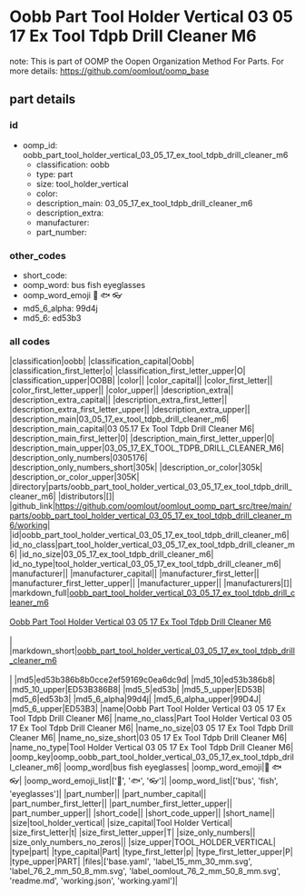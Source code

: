 # Oobb Part Tool Holder Vertical 03 05 17 Ex Tool Tdpb Drill Cleaner M6  

note: This is part of OOMP the Oopen Organization Method For Parts. For more details: https://github.com/oomlout/oomp_base

##  part details





### id
* oomp_id: oobb_part_tool_holder_vertical_03_05_17_ex_tool_tdpb_drill_cleaner_m6
  * classification: oobb
  * type: part
  * size: tool_holder_vertical
  * color: 
  * description_main: 03_05_17_ex_tool_tdpb_drill_cleaner_m6
  * description_extra: 
  * manufacturer: 
  * part_number: 

### other_codes
* short_code: 
* oomp_word: bus fish eyeglasses
* oomp_word_emoji :bus: :fish: :eyeglasses:
* md5_6_alpha: 99d4j
* md5_6: ed53b3

### all codes 
|classification|oobb|
|classification_capital|Oobb|
|classification_first_letter|o|
|classification_first_letter_upper|O|
|classification_upper|OOBB|
|color||
|color_capital||
|color_first_letter||
|color_first_letter_upper||
|color_upper||
|description_extra||
|description_extra_capital||
|description_extra_first_letter||
|description_extra_first_letter_upper||
|description_extra_upper||
|description_main|03_05_17_ex_tool_tdpb_drill_cleaner_m6|
|description_main_capital|03 05.17 Ex Tool Tdpb Drill Cleaner M6|
|description_main_first_letter|0|
|description_main_first_letter_upper|0|
|description_main_upper|03_05_17_EX_TOOL_TDPB_DRILL_CLEANER_M6|
|description_only_numbers|0305176|
|description_only_numbers_short|305k|
|description_or_color|305k|
|description_or_color_upper|305K|
|directory|parts/oobb_part_tool_holder_vertical_03_05_17_ex_tool_tdpb_drill_cleaner_m6|
|distributors|[]|
|github_link|https://github.com/oomlout/oomlout_oomp_part_src/tree/main/parts/oobb_part_tool_holder_vertical_03_05_17_ex_tool_tdpb_drill_cleaner_m6/working|
|id|oobb_part_tool_holder_vertical_03_05_17_ex_tool_tdpb_drill_cleaner_m6|
|id_no_class|part_tool_holder_vertical_03_05_17_ex_tool_tdpb_drill_cleaner_m6|
|id_no_size|03_05_17_ex_tool_tdpb_drill_cleaner_m6|
|id_no_type|tool_holder_vertical_03_05_17_ex_tool_tdpb_drill_cleaner_m6|
|manufacturer||
|manufacturer_capital||
|manufacturer_first_letter||
|manufacturer_first_letter_upper||
|manufacturer_upper||
|manufacturers|[]|
|markdown_full|[oobb_part_tool_holder_vertical_03_05_17_ex_tool_tdpb_drill_cleaner_m6](https://github.com/oomlout/oomlout_oomp_part_src/tree/main/parts/oobb_part_tool_holder_vertical_03_05_17_ex_tool_tdpb_drill_cleaner_m6/working)<br>[](https://github.com/oomlout/oomlout_oomp_part_src/tree/main/parts/oobb_part_tool_holder_vertical_03_05_17_ex_tool_tdpb_drill_cleaner_m6/working)<br>[Oobb Part Tool Holder Vertical 03 05 17 Ex Tool Tdpb Drill Cleaner M6](https://github.com/oomlout/oomlout_oomp_part_src/tree/main/parts/oobb_part_tool_holder_vertical_03_05_17_ex_tool_tdpb_drill_cleaner_m6/working)<br><br>|
|markdown_short|[oobb_part_tool_holder_vertical_03_05_17_ex_tool_tdpb_drill_cleaner_m6](https://github.com/oomlout/oomlout_oomp_part_src/tree/main/parts/oobb_part_tool_holder_vertical_03_05_17_ex_tool_tdpb_drill_cleaner_m6/working)<br><br>|
|md5|ed53b386b8b0cce2ef59169c0ea6dc9d|
|md5_10|ed53b386b8|
|md5_10_upper|ED53B386B8|
|md5_5|ed53b|
|md5_5_upper|ED53B|
|md5_6|ed53b3|
|md5_6_alpha|99d4j|
|md5_6_alpha_upper|99D4J|
|md5_6_upper|ED53B3|
|name|Oobb Part Tool Holder Vertical 03 05 17 Ex Tool Tdpb Drill Cleaner M6|
|name_no_class|Part Tool Holder Vertical 03 05 17 Ex Tool Tdpb Drill Cleaner M6|
|name_no_size|03 05 17 Ex Tool Tdpb Drill Cleaner M6|
|name_no_size_short|03 05 17 Ex Tool Tdpb Drill Cleaner M6|
|name_no_type|Tool Holder Vertical 03 05 17 Ex Tool Tdpb Drill Cleaner M6|
|oomp_key|oomp_oobb_part_tool_holder_vertical_03_05_17_ex_tool_tdpb_drill_cleaner_m6|
|oomp_word|bus fish eyeglasses|
|oomp_word_emoji|:bus: :fish: :eyeglasses:|
|oomp_word_emoji_list|[':bus:', ':fish:', ':eyeglasses:']|
|oomp_word_list|['bus', 'fish', 'eyeglasses']|
|part_number||
|part_number_capital||
|part_number_first_letter||
|part_number_first_letter_upper||
|part_number_upper||
|short_code||
|short_code_upper||
|short_name||
|size|tool_holder_vertical|
|size_capital|Tool Holder Vertical|
|size_first_letter|t|
|size_first_letter_upper|T|
|size_only_numbers||
|size_only_numbers_no_zeros||
|size_upper|TOOL_HOLDER_VERTICAL|
|type|part|
|type_capital|Part|
|type_first_letter|p|
|type_first_letter_upper|P|
|type_upper|PART|
|files|['base.yaml', 'label_15_mm_30_mm.svg', 'label_76_2_mm_50_8_mm.svg', 'label_oomlout_76_2_mm_50_8_mm.svg', 'readme.md', 'working.json', 'working.yaml']|
